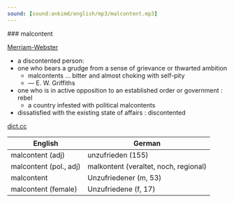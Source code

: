 ```yaml
---
sound: [sound:ankimd/english/mp3/malcontent.mp3]
---
```


\### malcontent

[Merriam-Webster](https://www.merriam-webster.com/dictionary/malcontent)

- a discontented person:
- one who bears a grudge from a sense of grievance or thwarted ambition
    - malcontents … bitter and almost choking with self-pity
    - — E. W. Griffiths
- one who is in active opposition to an established order or government : rebel
    - a country infested with political malcontents
- dissatisfied with the existing state of affairs : discontented

[dict.cc](https://www.dict.cc/malcontent)

| English        | German       |
| -------------- | ------------ |
| malcontent (adj) | unzufrieden (155) |
| malcontent (pol., adj) | malkontent (veraltet, noch, regional) |
| malcontent | Unzufriedener (m, 53) |
| malcontent (female) | Unzufriedene (f, 17) |
